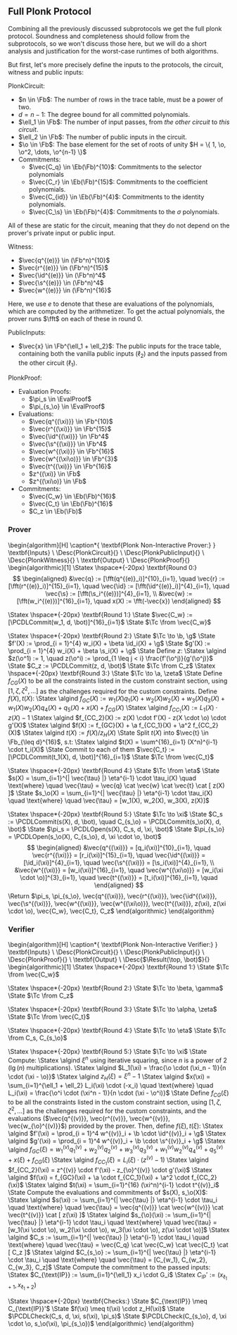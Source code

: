 ## Full Plonk Protocol

Combining all the previously discussed subprotocols we get the full plonk
protocol. Soundness and completeness should follow from the subprotocols, so
we won't discuss those here, but we will do a short analysis and justification
for the worst-case runtimes of both algorithms.

But first, let's more precisely define the inputs to the protocols, the
circuit, witness and public inputs:

PlonkCircuit:

- $n \in \Fb$: The number of rows in the trace table, must be a power of two.
- $d = n - 1$: The degree bound for all committed polynomials.
- $\ell_1 \in \Fb$: The number of input passes, from _the other circuit_ to _this circuit_.
- $\ell_2 \in \Fb$: The number of public inputs in the circuit.
- $\o \in \Fb$: The base element for the set of roots of unity $H = \{ 1, \o, \o^2, \dots, \o^{n-1} \}$
- Commitments:
  - $\vec{C_q} \in \Eb(\Fb)^{10}$: Commitments to the selector polynomials
  - $\vec{C_r} \in \Eb(\Fb)^{15}$: Commitments to the coefficient polynomials.
  - $\vec{C_{id}} \in \Eb(\Fb)^{4}$: Commitments to the identity polynomials.
  - $\vec{C_\s} \in \Eb(\Fb)^{4}$: Commitments to the $\sigma$ polynomials.

All of these are static for the circuit, meaning that they do not depend on
the prover's private input or public input.

Witness:

- $\vec{q^{(e)}} \in (\Fb^n)^{10}$
- $\vec{r^{(e)}} \in (\Fb^n)^{15}$
- $\vec{\id^{(e)}} \in (\Fb^n)^4$
- $\vec{\s^{(e)}} \in (\Fb^n)^4$
- $\vec{w^{(e)}} \in (\Fb^n)^{16}$

Here, we use $e$ to denote that these are evaluations of the polynomials,
which are computed by the arithmetizer. To get the actual polynomials,
the prover runs $\fft$ on each of these in round 0.

PublicInputs:

- $\vec{x} \in \Fb^{\ell_1 + \ell_2}$: The public inputs for the trace table, containing both the vanilla public inputs ($\ell_2$) and the inputs passed from the other circuit ($\ell_1$).

PlonkProof:

- Evaluation Proofs:
  - $\pi_s \in \EvalProof$
  - $\pi_{s_\o} \in \EvalProof$
- Evaluations:
  - $\vec{q^{(\xi)}} \in \Fb^{10}$
  - $\vec{r^{(\xi)}} \in \Fb^{15}$
  - $\vec{\id^{(\xi)}} \in \Fb^4$
  - $\vec{\s^{(\xi)}} \in \Fb^4$
  - $\vec{w^{(\xi)}} \in \Fb^{16}$
  - $\vec{w^{(\xi\o)}} \in \Fb^{3}$
  - $\vec{t^{(\xi)}} \in \Fb^{16}$
  - $z^{(\xi)} \in \Fb$
  - $z^{(\xi\o)} \in \Fb$
- Commitments:
  - $\vec{C_w} \in \Eb(\Fb)^{16}$
  - $\vec{C_t} \in \Eb(\Fb)^{16}$
  - $C_z \in \Eb(\Fb)$

### Prover

\begin{algorithm}[H]
\caption*{
  \textbf{Plonk Non-Interactive Prover:}
}
\textbf{Inputs} \\
  \Desc{PlonkCircuit}{} \\
  \Desc{PlonkPublicInput}{} \\
  \Desc{PlonkWitness}{} \\
\textbf{Output} \\
  \Desc{PlonkProof}{}
\begin{algorithmic}[1]
  \Statex \hspace*{-20px} \textbf{Round 0:}
    $$
    \begin{aligned}
      &\vec{q} := [\fft(q^{(e)}_i)]^{10}_{i=1}, \quad
      \vec{r} := [\fft(r^{(e)}_i)]^{15}_{i=1}, \quad
      \vec{\id} := [\fft(\id^{(e)}_i)]^{4}_{i=1}, \quad
      \vec{\s} := [\fft(\s_i^{(e)})]^{4}_{i=1}, \\
      &\vec{w} := [\fft(w_i^{(e)})]^{16}_{i=1}, \quad
      x(X) := \fft(-\vec{x})
    \end{aligned}
    $$

  \Statex \hspace*{-20px} \textbf{Round 1:}
    \State $\vec{C_w} := [\PCDLCommit(w_1, d, \bot)]^{16}_{i=1}$
    \State $\Tc \from \vec{C_w}$

  \Statex \hspace*{-20px} \textbf{Round 2:}
    \State $\Tc \to \b, \g$
    \State $f'(X) := \prod_{i = 1}^{4} w_i(X) + \beta \id_i(X) + \g$
    \State $g'(X) := \prod_{i = 1}^{4} w_i(X) + \beta \s_i(X) + \g$
    \State Define $z$:
      \Statex \algind $z(\o^1) := 1, \quad z(\o^i) := \prod_{1 \leq j < i} \frac{f'(\o^j)}{g'(\o^j)}$
    \State $C_z := \PCDLCommit(z, d, \bot)$
    \State $\Tc \from C_z$
  \Statex \hspace*{-20px} \textbf{Round 3:}
  \State $\Tc \to \a, \zeta$
  \State Define $f_{CG}(X)$ to be all the constraints listed in the custom constraint section, using $[1, \zeta, \zeta^2, \dots]$ as the challenges required for the custom constraints. Define $f(X), t(X)$:
    \Statex \algind $f_{GC}(X) := w_1(X) q_1(X) + w_2(X) w_2(X) + w_3(X) q_3(X) + w_1(X) w_2(X) q_4(X) + q_5(X) + x(X) + f_{CG}(X)$
    \Statex \algind $f_{CC_1}(X) := L_1(X) \cdot z(X) - 1$
    \Statex \algind $f_{CC_2}(X) := z(X) \cdot f'(X) - z(X \cdot \o) \cdot g'(X)$
    \Statex \algind $f(X) := f_{GC}(X) + \a f_{CC_1}(X) + \a^2 f_{CC_2}(X)$
    \Statex \algind $t(X) := f(X) / z_H(X)$
  \State Split $t(X)$ into $\vec{t} \in \Fb_{\leq d}^{16}$, s.t:
    \Statex \algind $t(X) = \sum^{16}_{i=1} (X^n)^{i-1} \cdot t_i(X)$
  \State Commit to each of them $\vec{C_t} := [\PCDLCommit(t_1(X), d, \bot)]^{16}_{i=1}$
  \State $\Tc \from \vec{C_t}$

  \Statex \hspace*{-20px} \textbf{Round 4:}
  \State $\Tc \from \eta$
  \State $s(X) = \sum_{i=1}^{| \vec{\tau} |} \eta^{i-1} \cdot \tau_i(X) \quad \text{where} \quad \vec{\tau} = \vec{q} \cat \vec{w} \cat \vec{t} \cat [ z(X) ]$
  \State $s_\o(X) = \sum_{i=1}^{| \vec{\tau} |} \eta^{i-1} \cdot \tau_i(X) \quad \text{where} \quad \vec{\tau} = [w_1(X), w_2(X), w_3(X), z(X)]$

  \Statex \hspace*{-20px} \textbf{Round 5:}
  \State $\Tc \to \xi$
  \State $C_s := \PCDLCommit(s(X), d, \bot), \quad C_{s_\o} = \PCDLCommit(s_\o(X), d, \bot)$
  \State $\pi_s = \PCDLOpen(s(X), C_s, d, \xi, \bot)$
  \State $\pi_{s_\o} = \PCDLOpen(s_\o(X), C_{s_\o}, d, \xi \cdot \o, \bot)$
    $$
    \begin{aligned}
      &\vec{q^{(\xi)}} = [q_i(\xi)]^{10}_{i=1}, \quad
      \vec{r^{(\xi)}} = [r_i(\xi)]^{15}_{i=1}, \quad
      \vec{\id^{(\xi)}} = [\id_i(\xi)]^{4}_{i=1}, \quad
      \vec{\s^{(\xi)}} = [\s_i(\xi)]^{4}_{i=1}, \\
      &\vec{w^{(\xi)}} = [w_i(\xi)]^{16}_{i=1}, \quad
      \vec{w^{(\xi\o)}} = [w_i(\xi \cdot \o)]^{3}_{i=1}, \quad
      \vec{t^{(\xi)}} = [t_i(\xi)]^{16}_{i=1}, \quad
    \end{aligned}
    $$
  \Return $\pi_s, \pi_{s_\o}, \vec{q^{(\xi)}}, \vec{r^{(\xi)}}, \vec{\id^{(\xi)}}, \vec{\s^{(\xi)}}, \vec{w^{(\xi)}}, \vec{w^{(\xi\o)}}, \vec{t^{(\xi)}}, z(\xi), z(\xi \cdot \o), \vec{C_w}, \vec{C_t}, C_z$
  \end{algorithmic}
\end{algorithm}

### Verifier

\begin{algorithm}[H]
\caption*{
  \textbf{Plonk Non-Interactive Verifier:}
}
\textbf{Inputs} \\
  \Desc{PlonkCircuit}{} \\
  \Desc{PlonkPublicInput}{} \\
  \Desc{PlonkProof}{} \\
\textbf{Output} \\
  \Desc{$\Result(\top, \bot)$}{}
\begin{algorithmic}[1]
  \Statex \hspace*{-20px} \textbf{Round 1:}
  \State $\Tc \from \vec{C_w}$

  \Statex \hspace*{-20px} \textbf{Round 2:}
  \State $\Tc \to \beta, \gamma$
  \State $\Tc \from C_z$


  \Statex \hspace*{-20px} \textbf{Round 3:}
  \State $\Tc \to \alpha, \zeta$
  \State $\Tc \from \vec{C_t}$

  \Statex \hspace*{-20px} \textbf{Round 4:}
  \State $\Tc \to \eta$
  \State $\Tc \from C_s, C_{s_\o}$

  \Statex \hspace*{-20px} \textbf{Round 5:}
  \State $\Tc \to \xi$
  \State Compute:
    \Statex \algind $\xi^n$ using iterative squaring, since $n$ is a power of 2 ($\lg(n)$ multiplications).
    \Statex \algind $L_1(\xi) = \frac{\o \cdot (\xi_n - 1)}{n \cdot (\xi - \o)}$
    \Statex \algind $z_H(\xi) = \xi^n - 1$
    \Statex \algind $x(\xi) = \sum_{i=1}^{\ell_1 + \ell_2} L_i(\xi) \cdot (-x_i) \quad \text{where} \quad L_i(\xi) = \frac{\o^i \cdot (\xi^n - 1)}{n \cdot (\xi - \o^i)}$
  \State Define $f_{CG}(\xi)$ to be all the constraints listed in the custom constraint
  section, using $[1, \zeta, \zeta^2, \dots]$ as the challenges required for the
  custom constraints, and the evaluations ($\vec{q^{(v)}}, \vec{r^{(v)}},
  \vec{w^{(v)}}, \vec{w_{\o}^{(v)}}$) provided by the prover. Then, define $f(\xi), t(\xi)$:
    \Statex \algind $f'(\xi) = \prod_{i = 1}^4 w^{(v)}_i + \b \cdot \id^{(v)}_i + \g$
    \Statex \algind $g'(\xi) = \prod_{i = 1}^4 w^{(v)}_i + \b \cdot \s^{(v)}_i + \g$
    \Statex \algind $f_{GC}(\xi) = w^{(v)}_1 q^{(v)}_1 + w^{(v)}_2 q^{(v)}_2 + w^{(v)}_3 q^{(v)}_3 + w^{(v)}_1 w^{(v)}_2 q^{(v)}_4 + q^{(v)}_5 + x(\xi) + f_{CG}(\xi)$
    \Statex \algind $f_{CC_1}(\xi) = L_i(\xi) \cdot (z^{(v)} - 1)$
    \Statex \algind $f_{CC_2}(\xi) = z^{(v)} \cdot f'(\xi) - z_{\o}^{(v)} \cdot g'(\xi)$
    \Statex \algind $f(\xi) = f_{GC}(\xi) + \a \cdot f_{CC_1}(\xi) + \a^2 \cdot f_{CC_2}(\xi)$
    \Statex \algind $t(\xi) = \sum_{i=1}^{16} (\xi^n)^{i-1} \cdot t^{(v)}_i$
  \State Compute the evaluations and commitments of $s(X), s_\o(X)$:
    \Statex \algind $s(\xi) := \sum_{i=1}^{| \vec{\tau} |} \eta^{i-1} \cdot \tau_i \quad \text{where} \quad \vec{\tau} = \vec{q^{(v)}} \cat \vec{w^{(v)}} \cat \vec{t^{(v)}} \cat [ z(\xi) ]$
    \Statex \algind $s_{\o}(\xi) := \sum_{i=1}^{| \vec{\tau} |} \eta^{i-1} \cdot \tau_i \quad \text{where} \quad \vec{\tau} = [w_1(\xi \cdot \o), w_2(\xi \cdot \o), w_3(\xi \cdot \o), z(\xi \cdot \o)]$
    \Statex \algind $C_s := \sum_{i=1}^{| \vec{\tau} |} \eta^{i-1} \cdot \tau_i \quad \text{where} \quad \vec{\tau} = \vec{C_q} \cat \vec{C_w} \cat \vec{C_t} \cat [ C_z ]$
    \Statex \algind $C_{s_\o} := \sum_{i=1}^{| \vec{\tau} |} \eta^{i-1} \cdot \tau_i \quad \text{where} \quad \vec{\tau} = [C_{w_1}, C_{w_2}, C_{w_3}, C_z]$
  \State Compute the commitment to the passed inputs:
    \Statex $C_{\text{IP}} := \sum_{i=1}^{\ell_1} x_i \cdot G_i$
    \Statex $C_{\text{IP}}' := (x_{\ell_1 + 1}, x_{\ell_1 + 2})$

  \Statex \hspace*{-20px} \textbf{Checks:}
  \State $C_{\text{IP}} \meq C_{\text{IP}}'$
  \State $f(\xi) \meq t(\xi) \cdot z_H(\xi)$
  \State $\PCDLCheck(C_s, d, \xi, s(\xi), \pi_s)$
  \State $\PCDLCheck(C_{s_\o}, d, \xi \cdot \o, s_\o(\xi), \pi_{s_\o})$
\end{algorithmic}
\end{algorithm}

